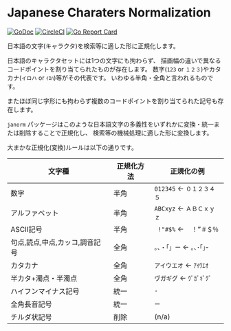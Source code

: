 # Japanese Charaters Normalization

[![GoDoc](https://godoc.org/github.com/koron-go/janorm?status.svg)](https://godoc.org/github.com/koron-go/janorm)
[![CircleCI](https://img.shields.io/circleci/project/github/koron-go/janorm/master.svg)](https://circleci.com/gh/koron-go/janorm/tree/master)
[![Go Report Card](https://goreportcard.com/badge/github.com/koron-go/janorm)](https://goreportcard.com/report/github.com/koron-go/janorm)

日本語の文字(キャラクタ)を検索等に適した形に正規化します。

日本語のキャラクタセットには1つの文字にも拘わらず、
描画幅の違いで異なるコードポイントを割り当てられたものが存在します。
数字(`123` or `１２３`)やカタカナ(`イロハ` or `ｲﾛﾊ`)等がその代表です。
いわゆる半角・全角と言われるものです。

またほぼ同じ字形にも拘わらず複数のコードポイントを割り当てられた記号も存在します。

`janorm` パッケージはこのような日本語文字の多義性をいずれかに変換・統一または削除することで正規化し、
検索等の機械処理に適した形に変換します。

大まかな正規化(変換)ルールは以下の通りです。

文字種 | 正規化方法 | 正規化の例
-------|------------|----------
数字   |半角        |`012345` ← `０１２３４５`
アルファベット|半角 |`ABCxyz` ← `ＡＢＣｘｙｚ`
ASCII記号|半角      |` !"#$%` ← `　！”＃＄％`
句点,読点,中点,カッコ,調音記号|全角|`。、・「」ー` ← `｡､･｢｣ｰ`
カタカナ|全角       |`アイウエオ` ← `ｱｲｳｴｵ`
半カタ+濁点・半濁点|全角|`ヴガギグ` ← `ｳﾞｶﾞｷﾞｸﾞ`
ハイフンマイナス記号|統一|`-`
全角長音記号|統一|`ー`
チルダ状記号|削除|(n/a)

